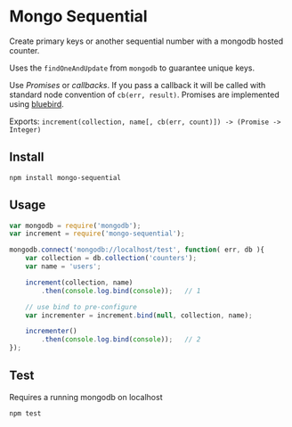 # Mongo Sequential

Create primary keys or another sequential number with a mongodb hosted
counter.

Uses the `findOneAndUpdate` from `mongodb` to guarantee unique keys.

Use *Promises* or *callbacks*. If you pass a callback it will be called with
standard node convention of `cb(err, result)`. Promises are implemented using
[bluebird](https://github.com/petkaantonov/bluebird).

Exports: `increment(collection, name[, cb(err, count)]) -> (Promise -> Integer)`

## Install

```shell
npm install mongo-sequential
```

## Usage

```js
var mongodb = require('mongodb');
var increment = require('mongo-sequential');

mongodb.connect('mongodb://localhost/test', function( err, db ){
	var collection = db.collection('counters');
	var name = 'users';

	increment(collection, name)
		.then(console.log.bind(console));	// 1

	// use bind to pre-configure
	var incrementer = increment.bind(null, collection, name);

	incrementer()
		.then(console.log.bind(console));	// 2
});
```

## Test

Requires a running mongodb on localhost

```shell
npm test
```
